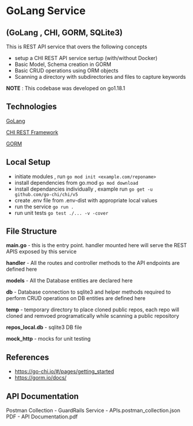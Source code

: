 # GoLang Service
## (GoLang , CHI, GORM, SQLite3)
This is REST API service that overs the following concepts
- setup a CHI REST API service sertup (with/without Docker)
- Basic Model, Schema creation in GORM
- Basic CRUD operations using ORM objects
- Scanning a directory with subdirectories and files to capture keywords

**NOTE** : This codebase was developed on go1.18.1

## Technologies
[GoLang](https://golangbyexample.com)

[CHI REST Framework](https://go-chi.io/#/README)

[GORM](https://gorm.io/index.html)

## Local Setup
- initiate modules , run `go mod init <example.com/reponame>`
- install dependencies from go.mod `go mod download`
- install dependancies individually , example run `go get -u github.com/go-chi/chi/v5`
- create .env file from .env-dist with appropriate local values
- run the service `go run .`
- run unit tests `go test ./... -v -cover`

## File Structure

**main.go** - this is the entry point. handler mounted here will serve the REST APIS exposed by this service

**handler** - All the routes and controller methods to the API endpoints are defined here

**models** - All the Database entities are declared here

**db** - Database connection to sqlite3 and helper methods required to perform CRUD operations on DB entities are defined here

**temp** - temporary directory to place cloned public repos, each repo will cloned and remvoed programatically while scanning a public repository

**repos_local.db** - sqlite3 DB file

**mock_http** - mocks for unit testing

## References
- https://go-chi.io/#/pages/getting_started
- https://gorm.io/docs/

## API Documentation 
Postman Collection - GuardRails Service - APIs.postman_collection.json
PDF - API Documentation.pdf